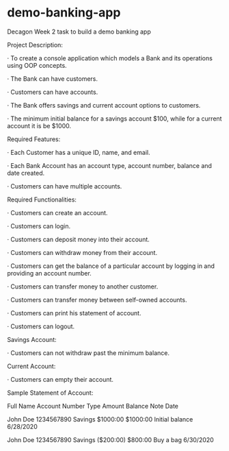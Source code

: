 # demo-banking-app
Decagon Week 2 task to build a demo banking app

Project Description:

· To create a console application which models a Bank and its operations using OOP concepts.

· The Bank can have customers.

· Customers can have accounts.

· The Bank offers savings and current account options to customers.

· The minimum initial balance for a savings account $100, while for a current account it is be $1000.

Required Features:

· Each Customer has a unique ID, name, and email.

· Each Bank Account has an account type, account number, balance and date created.

· Customers can have multiple accounts.

Required Functionalities:

· Customers can create an account.

· Customers can login.

· Customers can deposit money into their account.

· Customers can withdraw money from their account.

· Customers can get the balance of a particular account by logging in and providing an account number.

· Customers can transfer money to another customer.

· Customers can transfer money between self-owned accounts.

· Customers can print his statement of account.

· Customers can logout.

Savings Account:

· Customers can not withdraw past the minimum balance.

Current Account:

· Customers can empty their account.

Sample Statement of Account:

Full Name		Account Number		Type					Amount					Balance						Note								Date

John Doe		1234567890				Savings				$1000:00				$1000:00					Initial balance			6/28/2020

John Doe		1234567890				Savings				($200:00)				$800:00						Buy a bag						6/30/2020
